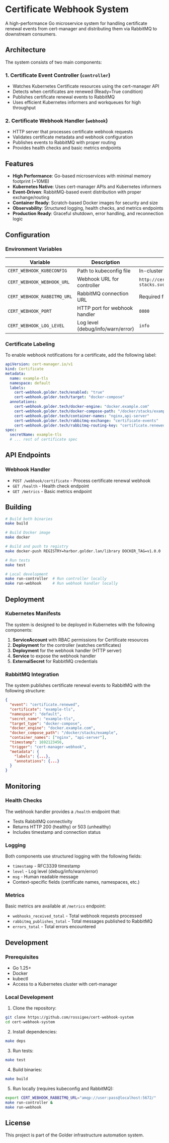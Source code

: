# Certificate Webhook System

A high-performance Go microservice system for handling certificate renewal events from cert-manager and distributing them via RabbitMQ to downstream consumers.

## Architecture

The system consists of two main components:

### 1. Certificate Event Controller (`controller`)
- Watches Kubernetes Certificate resources using the cert-manager API
- Detects when certificates are renewed (Ready=True condition)
- Publishes certificate renewal events to RabbitMQ
- Uses efficient Kubernetes informers and workqueues for high throughput

### 2. Certificate Webhook Handler (`webhook`)
- HTTP server that processes certificate webhook requests
- Validates certificate metadata and webhook configuration
- Publishes events to RabbitMQ with proper routing
- Provides health checks and basic metrics endpoints

## Features

- **High Performance**: Go-based microservices with minimal memory footprint (~10MB)
- **Kubernetes Native**: Uses cert-manager APIs and Kubernetes informers
- **Event-Driven**: RabbitMQ-based event distribution with proper exchange/routing
- **Container Ready**: Scratch-based Docker images for security and size
- **Observability**: Structured logging, health checks, and metrics endpoints
- **Production Ready**: Graceful shutdown, error handling, and reconnection logic

## Configuration

### Environment Variables

| Variable | Description | Default |
|----------|-------------|---------|
| `CERT_WEBHOOK_KUBECONFIG` | Path to kubeconfig file | In-cluster config |
| `CERT_WEBHOOK_WEBHOOK_URL` | Webhook URL for controller | `http://cert-webhook-handler.docker-stacks.svc.cluster.local/webhook/certificate` |
| `CERT_WEBHOOK_RABBITMQ_URL` | RabbitMQ connection URL | Required for webhook handler |
| `CERT_WEBHOOK_PORT` | HTTP port for webhook handler | `8080` |
| `CERT_WEBHOOK_LOG_LEVEL` | Log level (debug/info/warn/error) | `info` |

### Certificate Labeling

To enable webhook notifications for a certificate, add the following label:

```yaml
apiVersion: cert-manager.io/v1
kind: Certificate
metadata:
  name: example-tls
  namespace: default
  labels:
    cert-webhook.golder.tech/enabled: "true"
    cert-webhook.golder.tech/target: "docker-compose"
  annotations:
    cert-webhook.golder.tech/docker-engine: "docker.example.com"
    cert-webhook.golder.tech/docker-compose-path: "/docker/stacks/example"
    cert-webhook.golder.tech/container-names: "nginx,api-server"
    cert-webhook.golder.tech/rabbitmq-exchange: "certificate-events"
    cert-webhook.golder.tech/rabbitmq-routing-key: "certificate.renewed"
spec:
  secretName: example-tls
  # ... rest of certificate spec
```

## API Endpoints

### Webhook Handler

- `POST /webhook/certificate` - Process certificate renewal webhook
- `GET /health` - Health check endpoint
- `GET /metrics` - Basic metrics endpoint

## Building

```bash
# Build both binaries
make build

# Build Docker image
make docker

# Build and push to registry
make docker-push REGISTRY=harbor.golder.lan/library DOCKER_TAG=v1.0.0

# Run tests
make test

# Local development
make run-controller  # Run controller locally
make run-webhook     # Run webhook handler locally
```

## Deployment

### Kubernetes Manifests

The system is designed to be deployed in Kubernetes with the following components:

1. **ServiceAccount** with RBAC permissions for Certificate resources
2. **Deployment** for the controller (watches certificates)
3. **Deployment** for the webhook handler (HTTP server)
4. **Service** to expose the webhook handler
5. **ExternalSecret** for RabbitMQ credentials

### RabbitMQ Integration

The system publishes certificate renewal events to RabbitMQ with the following structure:

```json
{
  "event": "certificate.renewed",
  "certificate": "example-tls",
  "namespace": "default",
  "secret_name": "example-tls",
  "target_type": "docker-compose",
  "docker_engine": "docker.example.com",
  "docker_compose_path": "/docker/stacks/example",
  "container_names": ["nginx", "api-server"],
  "timestamp": 1692123456,
  "trigger": "cert-manager-webhook",
  "metadata": {
    "labels": {...},
    "annotations": {...}
  }
}
```

## Monitoring

### Health Checks

The webhook handler provides a `/health` endpoint that:
- Tests RabbitMQ connectivity
- Returns HTTP 200 (healthy) or 503 (unhealthy)
- Includes timestamp and connection status

### Logging

Both components use structured logging with the following fields:
- `timestamp` - RFC3339 timestamp
- `level` - Log level (debug/info/warn/error)
- `msg` - Human readable message
- Context-specific fields (certificate names, namespaces, etc.)

### Metrics

Basic metrics are available at `/metrics` endpoint:
- `webhooks_received_total` - Total webhook requests processed
- `rabbitmq_publishes_total` - Total messages published to RabbitMQ
- `errors_total` - Total errors encountered

## Development

### Prerequisites

- Go 1.25+
- Docker
- kubectl
- Access to a Kubernetes cluster with cert-manager

### Local Development

1. Clone the repository:
```bash
git clone https://github.com/rossigee/cert-webhook-system
cd cert-webhook-system
```

2. Install dependencies:
```bash
make deps
```

3. Run tests:
```bash
make test
```

4. Build binaries:
```bash
make build
```

5. Run locally (requires kubeconfig and RabbitMQ):
```bash
export CERT_WEBHOOK_RABBITMQ_URL="amqp://user:pass@localhost:5672/"
make run-controller &
make run-webhook
```

## License

This project is part of the Golder infrastructure automation system.